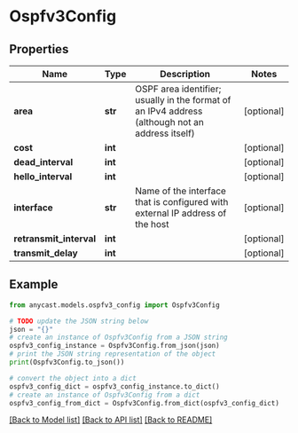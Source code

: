 # Ospfv3Config


## Properties

Name | Type | Description | Notes
------------ | ------------- | ------------- | -------------
**area** | **str** | OSPF area identifier; usually in the format of an IPv4 address (although not an address itself) | [optional] 
**cost** | **int** |  | [optional] 
**dead_interval** | **int** |  | [optional] 
**hello_interval** | **int** |  | [optional] 
**interface** | **str** | Name of the interface that is configured with external IP address of the host | [optional] 
**retransmit_interval** | **int** |  | [optional] 
**transmit_delay** | **int** |  | [optional] 

## Example

```python
from anycast.models.ospfv3_config import Ospfv3Config

# TODO update the JSON string below
json = "{}"
# create an instance of Ospfv3Config from a JSON string
ospfv3_config_instance = Ospfv3Config.from_json(json)
# print the JSON string representation of the object
print(Ospfv3Config.to_json())

# convert the object into a dict
ospfv3_config_dict = ospfv3_config_instance.to_dict()
# create an instance of Ospfv3Config from a dict
ospfv3_config_from_dict = Ospfv3Config.from_dict(ospfv3_config_dict)
```
[[Back to Model list]](../README.md#documentation-for-models) [[Back to API list]](../README.md#documentation-for-api-endpoints) [[Back to README]](../README.md)


